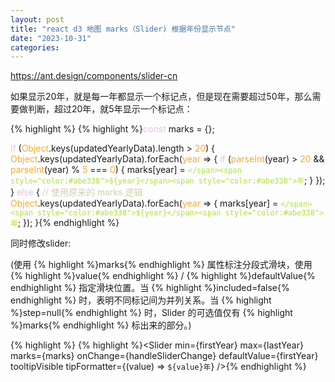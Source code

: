 ```yaml
---
layout: post
title: "react d3 地图 marks（Slider) 根据年份显示节点"
date: "2023-10-31"
categories: 
---
```

<p><a href="https://ant.design/components/slider-cn">https://ant.design/components/slider-cn</a></p>

<p>如果显示20年，就是每一年都显示一个标记点，但是现在需要超过50年，那么需要做判断，超过20年，就5年显示一个标记点：</p>

{% highlight %}
{% highlight %}<span style="color:#dcc6e0">const</span> marks = {};

<span style="color:#dcc6e0">if</span> (<span style="color:#f5ab35">Object</span>.keys(updatedYearlyData).length &gt; <span style="color:#f5ab35">20</span>) {
  <span style="color:#f5ab35">Object</span>.keys(updatedYearlyData).forEach(<span style="color:#f5ab35">year</span> =&gt; {
    <span style="color:#dcc6e0">if</span> (<span style="color:#f5ab35">parseInt</span>(year) &gt; <span style="color:#f5ab35">20</span> &amp;&amp; <span style="color:#f5ab35">parseInt</span>(year) % <span style="color:#f5ab35">5</span> === <span style="color:#f5ab35">0</span>) {
      marks[year] = <span style="color:#abe338">`</span><span style="color:#abe338">${year}</span><span style="color:#abe338">年`</span>;
    }
  });
} <span style="color:#dcc6e0">else</span> {
  <span style="color:#d4d0ab">// 使用原来的 marks 逻辑</span>
  <span style="color:#f5ab35">Object</span>.keys(updatedYearlyData).forEach(<span style="color:#f5ab35">year</span> =&gt; {
    marks[year] = <span style="color:#abe338">`</span><span style="color:#abe338">${year}</span><span style="color:#abe338">年`</span>;
  });
}{% endhighlight %}

<p>同时修改slider:</p>

<p>(使用 {% highlight %}marks{% endhighlight %} 属性标注分段式滑块，使用 {% highlight %}value{% endhighlight %} / {% highlight %}defaultValue{% endhighlight %} 指定滑块位置。当 {% highlight %}included=false{% endhighlight %} 时，表明不同标记间为并列关系。当 {% highlight %}step=null{% endhighlight %} 时，Slider 的可选值仅有 {% highlight %}marks{% endhighlight %} 标出来的部分。)</p>

{% highlight %}
{% highlight %}&lt;Slider  min={firstYear} max={lastYear} marks={marks} onChange={handleSliderChange} defaultValue={firstYear} tooltipVisible tipFormatter={(value) =&gt; `${value}年`} /&gt;{% endhighlight %}

<p>&nbsp;</p>


